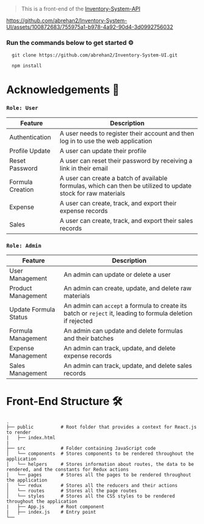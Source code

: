> This is a front-end of the [Inventory-System-API](https://github.com/abrehan2/Inventory-System-API.git)

https://github.com/abrehan2/Inventory-System-UI/assets/100872683/755975a1-b978-4a92-90d4-3d0992756032

### Run the commands below to get started ⚙️
```nodejs
  git clone https://github.com/abrehan2/Inventory-System-UI.git
```
```nodejs
  npm install
```

# Acknowledgements 🔎
### `Role: User`

| Feature           | Description                                                                                     |
| ----------------- | ----------------------------------------------------------------------------------------------- |
| Authentication    | A user needs to register their account and then log in to use the web application                |
| Profile Update    | A user can update their profile                                                                  |
| Reset Password    | A user can reset their password by receiving a link in their email                                |
| Formula Creation  | A user can create a batch of available formulas, which can then be utilized to update stock for raw materials |
| Expense           | A user can create, track, and export their expense records                                      |
| Sales             | A user can create, track, and export their sales records                                        |

### `Role: Admin`
| Feature             | Description                                                                                                     |
| ------------------- | --------------------------------------------------------------------------------------------------------------- |
| User Management     | An admin can update or delete a user                                                                             |
| Product Management  | An admin can create, update, and delete raw materials                                                            |
| Update Formula Status | An admin can `accept` a formula to create its batch or `reject` it, leading to formula deletion if rejected |
| Formula Management  | An admin can update and delete formulas and their batches                                                        |
| Expense Management  | An admin can track, update, and delete expense records                                                            |
| Sales Management    | An admin can track, update, and delete sales records

# Front-End Structure 🛠
    .
    ├── public          # Root folder that provides a context for React.js to render      
    |   ├── index.html          
    |
    ├── src             # Folder containing JavaScript code                     
    │   └── components  # Stores components to be rendered throughout the application
    │   └── helpers     # Stores information about routes, the data to be rendered, and the constants for Redux actions
    │   └── pages       # Stores all the pages to be rendered throughout the application
    │   └── redux       # Stores all the reducers and their actions
    │   └── routes      # Stores all the page routes
    │   └── styles      # Stores all the CSS styles to be rendered throughout the application
    |   ├── App.js      # Root component
    |   ├── index.js    # Entry point 
    └──   
